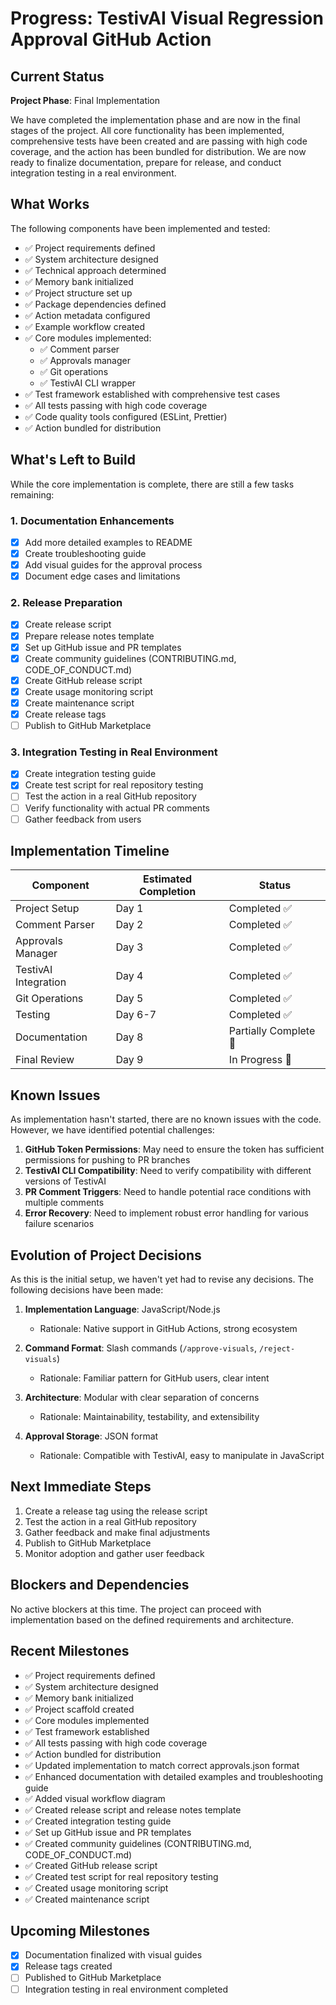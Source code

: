 # Progress: TestivAI Visual Regression Approval GitHub Action

## Current Status

**Project Phase**: Final Implementation

We have completed the implementation phase and are now in the final stages of the project. All core functionality has been implemented, comprehensive tests have been created and are passing with high code coverage, and the action has been bundled for distribution. We are now ready to finalize documentation, prepare for release, and conduct integration testing in a real environment.

## What Works

The following components have been implemented and tested:

- ✅ Project requirements defined
- ✅ System architecture designed
- ✅ Technical approach determined
- ✅ Memory bank initialized
- ✅ Project structure set up
- ✅ Package dependencies defined
- ✅ Action metadata configured
- ✅ Example workflow created
- ✅ Core modules implemented:
  - ✅ Comment parser
  - ✅ Approvals manager
  - ✅ Git operations
  - ✅ TestivAI CLI wrapper
- ✅ Test framework established with comprehensive test cases
- ✅ All tests passing with high code coverage
- ✅ Code quality tools configured (ESLint, Prettier)
- ✅ Action bundled for distribution

## What's Left to Build

While the core implementation is complete, there are still a few tasks remaining:

### 1. Documentation Enhancements
- [x] Add more detailed examples to README
- [x] Create troubleshooting guide
- [x] Add visual guides for the approval process
- [x] Document edge cases and limitations

### 2. Release Preparation
- [x] Create release script
- [x] Prepare release notes template
- [x] Set up GitHub issue and PR templates
- [x] Create community guidelines (CONTRIBUTING.md, CODE_OF_CONDUCT.md)
- [x] Create GitHub release script
- [x] Create usage monitoring script
- [x] Create maintenance script
- [x] Create release tags
- [ ] Publish to GitHub Marketplace

### 3. Integration Testing in Real Environment
- [x] Create integration testing guide
- [x] Create test script for real repository testing
- [ ] Test the action in a real GitHub repository
- [ ] Verify functionality with actual PR comments
- [ ] Gather feedback from users

## Implementation Timeline

| Component | Estimated Completion | Status |
|-----------|----------------------|--------|
| Project Setup | Day 1 | Completed ✅ |
| Comment Parser | Day 2 | Completed ✅ |
| Approvals Manager | Day 3 | Completed ✅ |
| TestivAI Integration | Day 4 | Completed ✅ |
| Git Operations | Day 5 | Completed ✅ |
| Testing | Day 6-7 | Completed ✅ |
| Documentation | Day 8 | Partially Complete 🔄 |
| Final Review | Day 9 | In Progress 🔄 |

## Known Issues

As implementation hasn't started, there are no known issues with the code. However, we have identified potential challenges:

1. **GitHub Token Permissions**: May need to ensure the token has sufficient permissions for pushing to PR branches
2. **TestivAI CLI Compatibility**: Need to verify compatibility with different versions of TestivAI
3. **PR Comment Triggers**: Need to handle potential race conditions with multiple comments
4. **Error Recovery**: Need to implement robust error handling for various failure scenarios

## Evolution of Project Decisions

As this is the initial setup, we haven't yet had to revise any decisions. The following decisions have been made:

1. **Implementation Language**: JavaScript/Node.js
   - Rationale: Native support in GitHub Actions, strong ecosystem

2. **Command Format**: Slash commands (`/approve-visuals`, `/reject-visuals`)
   - Rationale: Familiar pattern for GitHub users, clear intent

3. **Architecture**: Modular with clear separation of concerns
   - Rationale: Maintainability, testability, and extensibility

4. **Approval Storage**: JSON format
   - Rationale: Compatible with TestivAI, easy to manipulate in JavaScript

## Next Immediate Steps

1. Create a release tag using the release script
2. Test the action in a real GitHub repository
3. Gather feedback and make final adjustments
4. Publish to GitHub Marketplace
5. Monitor adoption and gather user feedback

## Blockers and Dependencies

No active blockers at this time. The project can proceed with implementation based on the defined requirements and architecture.

## Recent Milestones

- ✅ Project requirements defined
- ✅ System architecture designed
- ✅ Memory bank initialized
- ✅ Project scaffold created
- ✅ Core modules implemented
- ✅ Test framework established
- ✅ All tests passing with high code coverage
- ✅ Action bundled for distribution
- ✅ Updated implementation to match correct approvals.json format
- ✅ Enhanced documentation with detailed examples and troubleshooting guide
- ✅ Added visual workflow diagram
- ✅ Created release script and release notes template
- ✅ Created integration testing guide
- ✅ Set up GitHub issue and PR templates
- ✅ Created community guidelines (CONTRIBUTING.md, CODE_OF_CONDUCT.md)
- ✅ Created GitHub release script
- ✅ Created test script for real repository testing
- ✅ Created usage monitoring script
- ✅ Created maintenance script

## Upcoming Milestones

- [x] Documentation finalized with visual guides
- [x] Release tags created
- [ ] Published to GitHub Marketplace
- [ ] Integration testing in real environment completed
